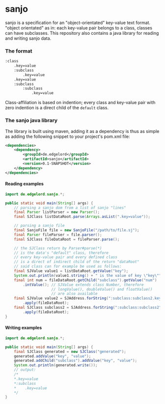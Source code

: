 # sanjo

sanjo is a specification for an "object-orientated" key-value text format. "object orientated" as in: each key-value pair belongs to a class, classes can have subclasses.
This repository also contains a java library for reading and writing sanjo data.

### The format

```bash
:class
    .key=value
    :subclass
        .key=value
    .key=value
    :subclass
        :subclass
            .key=value
```

Class-affiliation is based on indention; every class and key-value pair with zero indention is a direct child of the `default` class. 

### The sanjo java library

The library is built using maven, adding it as a dependency is thus as simple as adding the following snippet to your project's pom.xml file:

```xml
<dependencies>
    <dependency>
        <groupId>de.edgelord</groupId>
        <artifactId>sanjo</artifactId>
        <version>0.1-SNAPSHOT</version>
    </dependency>
</dependencies>
```

#### Reading examples

```java
import de.edgelord.sanjo.*;

public static void main(String[] args) {
    // parsing a sanjo dom from a list of sanjo "lines"
    final Parser listParser = new Parser();
    final SJClass listDataRoot.parse(Arrays.asList(".key=value"));

    // parsing a sanjo file
    final SanjoFile file = new SanjoFile("/path/to/file.sj");
    final Parser fileParser = file.parser();
    final SJClass fileDataRoot = fileParser.parse();

    // the SJClass return by Parser#parse(*)
    // is the data's "default" class, therefore 
    // every key-value pair and every defined class
    // is a direct of indirect child of the return "dataRoot"
    // said class can for example be used as follows:
    final SJValue value1 = listDataRoot.getValue("key");
    System.out.println(value1.string() + " is the value of key \"key\""");
    final int num = fileDataRoot.getChild("subclass").getValue("num")
        .intValue(); // SJValue extends class Number, therefore
                     // longValue(), doubleValue() and floatValue()
                     // are also available
    final SJValue value2 = SJAddress.forString(":subclass:subclass2.key")
        .apply(fileDataRoot);
    final SJClass subclass2 = SJAddress.forString(":subclass:subclass2")
        .apply(fileDataRoot);
}
```

#### Writing examples

```java
import de.edgelord.sanjo.*;

public static void main(String[] args) {
    final SJClass generated = new SJClass("generated");
    generated.addValue("key", "value");
    generated.addChild("subclass").addValue("key", "value");
    System.out.println(generated.write());
    // output:
    /*
    *.key=value
    *:subclass
    *    .key=value
    */
}
```


